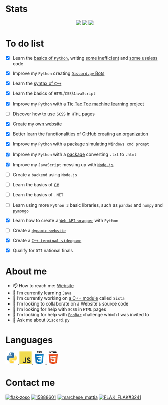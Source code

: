 # Stats
<p align="center">
	<img width="600em" src="https://github-readme-stats.vercel.app/api?username=FLAK-ZOSO&show_icons=true&theme=dark&count_private=true">
	<img width="600em" src="https://github-readme-stats.vercel.app/api/top-langs/?username=flak-zoso&layout=compact&langs_count=999&include_all_commits=true&hide_progress=true&hide_border=true&theme=dark&hide=">
	<a href="https://profile.codersrank.io/user/flak-zoso#Tech%20Skills">
		<img width="600em" src="https://cr-skills-chart-widget.azurewebsites.net/api/api?username=flak-zoso&labels=true&legend=true&tooltip=true&max-labels=24&branding=false&bg=%23151515">
	</a>
</p>

# To do list
- [x] Learn the [basics of `Python`](https://github.com/FLAK-ZOSO/Python-3.9.1/blob/matematica/statistica.py), writing [some inefficient](https://github.com/FLAK-ZOSO/Python-3.9.1/blob/Tavola-periodica/Tavola%20Periodica%202.0%20corretta%20(oltre%20il%20terzo%20periodo).py) and [some useless](https://github.com/FLAK-ZOSO/Python-3.9.1/blob/codice-fiscale/Conversioni_tipi.py) code
- [x] Improve my `Python` creating [`Discord.py` Bots](https://github.com/FLAK-ZOSO/Emilia)
- [x] Learn the [syntax of `C++`](https://github.com/FLAK-ZOSO/C/blob/Tris/Tris%203.cpp)
- [x] Learn the basics of `HTML`/`CSS`/`JavaScript`
- [x] Improve my `Python` with a [Tic Tac Toe machine learning project](https://github.com/FLAK-ZOSO/Tris/releases)
- [ ] Discover how to use `SCSS` in `HTML` pages
- [x] Create [my own website](https://flak-zoso.github.io)
- [x] Better learn the functionalities of GitHub creating [an organization](https://github.com/Lioydiano)
- [x] Improve my `Python` with a [package](https://github.com/FLAK-ZOSO/Prompt/releases) simulating `Windows cmd prompt`
- [x] Improve my `Python` with a [package](https://github.com/FLAK-ZOSO/Markdown/releases) converting `.txt` to `.html`
- [x] Improve my `JavaScript` messing up with [`Node.js`](https://github.com/FLAK-ZOSO/Node.js)
- [ ] Create a `backend` using `Node.js`
- [ ] Learn the basics of [`C#`](https://github.com/FLAK-ZOSO/.NET)
- [ ] Learn the basics of `.NET`
- [ ] Learn using more `Python 3` basic libraries, such as `pandas` and `numpy` and `pymongo`
- [x] Learn how to create a [`Web API wrapper`](https://github.com/Lioydiano/Classeviva) with `Python`
- [ ] Create a [`dynamic website`](https://github.com/LiveClub)
- [x] Create a [`C++ terminal videogame`](https://flak-zoso.github.io/src/repo/Forsiktig/about.html)
- [x] Qualify for `OII` national finals


# About me
- 📫 How to reach me: [Website](https://flak-zoso.github.io)
- 🌱 I’m currently learning `Java`
- 🔭 I’m currently working on [a C++ module](https://github.com/FLAK-ZOSO/Sista) called `Sista`
- 👯 I’m looking to collaborate on a Website's source code
- 🤔 I’m looking for help with `SCSS` in `HTML` pages
- 🤔 I’m looking for help with [`FooBar`](https://foobar.withgoogle.com/) challenge which I was invited to
- 💬 Ask me about `Discord.py`

# Languages
<a href="https://www.python.org" target="_blank"> 
	<img src="https://raw.githubusercontent.com/devicons/devicon/master/icons/python/python-original.svg" alt="python" width="40" height="40"/> 
</a>
<a href="https://developer.mozilla.org/en-US/docs/Web/JavaScript" target="_blank">
	<img src="https://raw.githubusercontent.com/devicons/devicon/master/icons/javascript/javascript-original.svg" alt="javascript" width="40" height="40"/> 
</a>
<a href="https://www.w3schools.com/css/" target="_blank"> 
	<img src="https://raw.githubusercontent.com/devicons/devicon/master/icons/css3/css3-original-wordmark.svg" alt="css3" width="40" height="40"/>
</a>
<a href="https://www.w3.org/html/" target="_blank"> 
	<img src="https://raw.githubusercontent.com/devicons/devicon/master/icons/html5/html5-original-wordmark.svg" alt="html5" width="40" height="40"/> 
</a>


# Contact me
<p align="left">
	<a href="https://codepen.io/flak-zoso" target="blank"><img align="center" src="https://raw.githubusercontent.com/rahuldkjain/github-profile-readme-generator/master/src/images/icons/Social/codepen.svg" alt="flak-zoso" height="30" width="40" /></a>
	<a href="https://stackoverflow.com/users/15888601" target="blank"><img align="center" src="https://raw.githubusercontent.com/rahuldkjain/github-profile-readme-generator/master/src/images/icons/Social/stack-overflow.svg" alt="15888601" height="30" width="40" /></a>
	<a href="https://www.hackerrank.com/marchese_mattia" target="blank"><img align="center" src="https://raw.githubusercontent.com/rahuldkjain/github-profile-readme-generator/master/src/images/icons/Social/hackerrank.svg" alt="marchese_mattia" height="30" width="40" /></a>
	<a href="https://discord.gg/channels/@me/797844636281995274" target="blank"><img align="center" src="https://raw.githubusercontent.com/rahuldkjain/github-profile-readme-generator/master/src/images/icons/Social/discord.svg" alt="FLAK_FLAK#3241" height="30" width="40" /></a>
</p>


<!--
**FLAK-ZOSO/FLAK-ZOSO** is a ✨ _special_ ✨ repository because its `README.md` (this file) appears on your GitHub profile.

Here are some ideas to get you started:

- 🔭 I’m currently working on ...
- 👯 I’m looking to collaborate on ...
- 🤔 I’m looking for help with ...
- 💬 Ask me about ...
- 😄 Pronouns: ...
- ⚡ Fun fact: ...
-->
